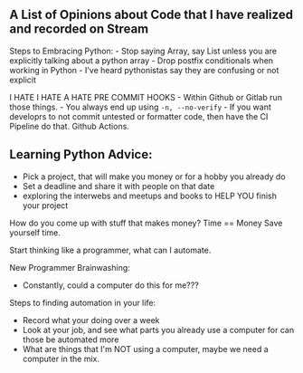 ## A List of Opinions about Code that I have realized and recorded on Stream


Steps to Embracing Python:
	- Stop saying Array, say List
		unless you are explicitly talking about a python array
	- Drop postfix conditionals when working in Python
		- I've heard pythonistas say they are confusing or not explicit


I HATE I HATE A HATE PRE COMMIT HOOKS
	- Within Github or Gitlab run those things.
	- You always end up using `-n, --no-verify`
	- If you want developrs to not commit
    untested or formatter code, then have the CI Pipeline
    do that. Github Actions.



Learning Python Advice:
---
  * Pick a project, that will make you money or for a hobby you already do
  * Set a deadline and share it with people on that date
  * exploring the interwebs and meetups and books to HELP YOU finish
    your project


How do you come up with stuff that makes money?
  Time == Money
  Save yourself time.

Start thinking like a programmer, what can I automate.

New Programmer Brainwashing:
  * Constantly, could a computer do this for me???



Steps to finding automation in your life:
  * Record what your doing over a week
  * Look at your job, and see what parts you already use a computer for
    can those be automated more
  * What are things that I'm NOT using a computer, maybe we need a computer
    in the mix.









